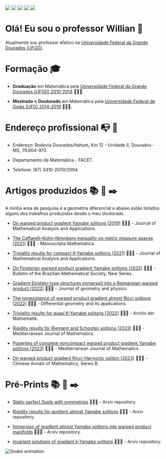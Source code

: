 
<div> 
    <a href = "mailto:williantokura@ufgd.edu.br"><img src="https://img.shields.io/badge/-Gmail-%23333?style=for-the-badge&logo=gmail&logoColor=white" target="_blank"></a>
  <a href="(67)992141462" target="_blank"><img src="https://img.shields.io/badge/WhatsApp-25D366?style=for-the-badge&logo=whatsapp&logoColor=white" target="_blank"></a>
  <a href = "http://lattes.cnpq.br/3530744794583222"><img src="https://img.shields.io/badge/-Lattes-red?style=for-the-badge&logo=GitBook&logoColor=white" target="_blank"></a>
   <a href="https://scholar.google.com.br/citations?hl=pt-BR&user=Dj08eLoAAAAJ" target="_blank"><img src="https://img.shields.io/badge/Google Scholar-%230077B5?style=for-the-badge&logo=goodreads&logoColor=white" target="_blank"></a> 
     <a href="https://orcid.org/0000-0001-9363-793X" target="_blank"><img src="https://img.shields.io/badge/orcid-A6CE39?style=for-the-badge&logo=orcid&logoColor=white" target="_blank"></a> 
 
  # Olá! Eu sou o professor Willian 👋
  
  
Atualmente sou professor efetivo na [Universidade Federal da Grande Dourados (UFGD)](https://portal.ufgd.edu.br/).
 
 # Formação :mortar_board:
 
 - 	__Graduação__  em Matemática pela [Universidade Federal da Grande Dourados (UFGD) 2010-2014](https://portal.ufgd.edu.br/) 👨🏼‍🏫.
 
 - __Mestrado__  e __Doutorado__  em Matemática pela [Universidade Federal de Goiás (UFG) 2014-2019](https://www.ufg.br/) 👨🏼‍🏫.
 
     
 # Endereço profissional :mailbox_with_no_mail: :office:
 
 - Endereço: Rodovia Dourados/Itahum, Km 12 - Unidade II, Dourados - MS, 79.804-970.
    
 - Departamento de Matemática - FACET.
    
 - Telefone: (67) 3410-2070/2094.
    
    
 # Artigos produzidos :books: :notebook: :black_nib:
A minha area de pesquisa é a geometria diferencial e abaixo estão listados alguns dos trabalhos produzidos desde o meu doutorado.
 
- [On warped product gradient Yamabe solitons (2019)](https://doi.org/10.1016/j.jmaa.2018.12.044) 👨🏼‍🏫 - Journal of Mathematical Analysis and Applications.
  
- [The Caffarelli–Kohn–Nirenberg inequality on metric measure spaces (2021)](https://doi.org/10.1007/s00229-020-01206-1) 👨🏼‍🏫 - Manuscripta Mathematica.
  
- [Triviality results for compact K-Yamabe solitons (2021)](https://doi.org/10.1016/j.jmaa.2021.125274) 👨🏼‍🏫 - Journal of Mathematical Analysis and Applications.
  
- [On Finslerian warped product gradient Yamabe solitons (2022)](https://doi.org/10.1007/s00574-022-00286-9) 👨🏼‍🏫 - Bulletin of the Brazilian Mathematical Society, New Series.
  
- [Gradient Einstein-type structures immersed into a Riemannian warped product (2022)](https://doi.org/10.1016/j.geomphys.2022.104510) 👨🏼‍🏫 - Journal of geometry and physics.
  
- [The nonexistence of warped product gradient almost Ricci solitons (2022)](https://doi.org/10.1016/j.difgeo.2022.101884) 👨🏼‍🏫 - Differential geometry and its applications.
  
- [Triviality results for quasi K-Yamabe solitons (2022)](https://doi.org/10.1007/s00013-022-01795-1) 👨🏼‍🏫 - Archiv der Mathematik.

    
- [Rigidity results for Riemann and Schouten solitons (2023)](https://link.springer.com/article/10.1007/s00009-023-02319-z) 👨🏼‍🏫 - Mediterranean Journal of Mathematics.
    
- [Poperties of complete noncompact warped product gradient Yamabe solitons (2023)](https://doi.org/10.1007/s00009-023-02451-w) 👨🏼‍🏫 - Mediterranean Journal of Mathematics.
    
- [On warped product gradient Ricci-Harmonic soliton (2023)](https://arxiv.org/abs/1906.11933) 👨🏼‍🏫 - Chinese Annals of Mathematics, Series B.

  
   
 # Pré-Prints :books: :notebook: :black_nib:
 
- [Static perfect fluids with symmetries](https://arxiv.org/abs/1905.00114) 👨🏼‍🏫 - Arxiv repository.
  
- [Rigidity results for quotient almost Yamabe solitons](https://arxiv.org/abs/2011.03569) 👨🏼‍🏫 - Arxiv repository.
  
- [Immersion of gradient almost Yamabe solitons into warped product manifolds](https://arxiv.org/abs/2010.03995) 👨🏼‍🏫 - Arxiv repository.

- [Invariant solutions of gradient k-Yamabe solitons](https://arxiv.org/abs/2108.04665) 👨🏼‍🏫 - Arxiv repository.
  

    
    
    
![Snake animation](https://github.com/williantokura/williantokura/blob/output/github-contribution-grid-snake.svg)
    
    
    
